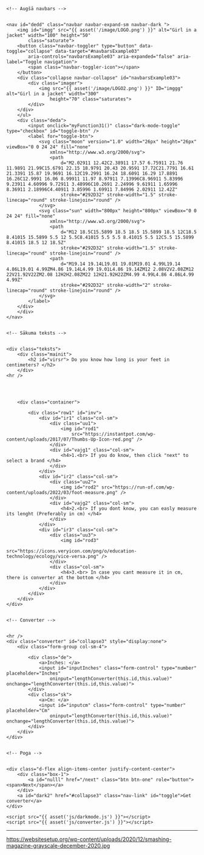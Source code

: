 <!DOCTYPE html>
<html lang="en">

<head>
    <meta charset="UTF-8">
    <meta http-equiv="X-UA-Compatible" content="IE=edge">
    <link rel="stylesheet" href="https://cdn.jsdelivr.net/npm/bootstrap@4.3.1/dist/css/bootstrap.min.css"
        integrity="sha384-ggOyR0iXCbMQv3Xipma34MD+dH/1fQ784/j6cY/iJTQUOhcWr7x9JvoRxT2MZw1T" crossorigin="anonymous">
    <script src="https://code.jquery.com/jquery-3.2.1.min.js"></script>
    <script src="https://cdn.jsdelivr.net/npm/popper.js@1.14.7/dist/umd/popper.min.js"
        integrity="sha384-UO2eT0CpHqdSJQ6hJty5KVphtPhzWj9WO1clHTMGa3JDZwrnQq4sF86dIHNDz0W1" crossorigin="anonymous">
    </script>
    <script src="https://cdn.jsdelivr.net/npm/bootstrap@4.3.1/dist/js/bootstrap.min.js"
        integrity="sha384-JjSmVgyd0p3pXB1rRibZUAYoIIy6OrQ6VrjIEaFf/nJGzIxFDsf4x0xIM+B07jRM" crossorigin="anonymous">
    </script>
    <script src="https://cdnjs.cloudflare.com/ajax/libs/vue/2.5.17/vue.js"></script>
    <link rel="stylesheet" type="text/css" href="{{ asset('css/s_design.css') }}">
    <meta name="color-scheme" content="dark light">
    <meta name="viewport" content="width=device-width, initial-scale=1.0">
    <title>Convert</title>
</head>

<body>


    <!-- Augšā navbars -->


    <nav id="dedd" class="navbar navbar-expand-sm navbar-dark ">
        <img id="imgg" src="{{ asset('/image/LOGO.png') }}" alt="Girl in a jacket" width="100" height="50"
            class="saturate">
        <button class="navbar-toggler" type="button" data-toggle="collapse" data-target="#navbarsExample03"
            aria-controls="navbarsExample03" aria-expanded="false" aria-label="Toggle navigation">
            <span class="navbar-toggler-icon"></span>
        </button>
        <div class="collapse navbar-collapse" id="navbarsExample03">
            <div class="imager">
                <img src="{{ asset('/image/LOGO2.png') }}" ID="imggg" alt="Girl in a jacket" width="300"
                    height="70" class="saturates">
            </div>
        </div>
        </ul>
        <div class="deda">
            <input onclick="myFunction31()" class="dark-mode-toggle" type="checkbox" id="toggle-btn" />
            <label for="toggle-btn">
                <svg class="moon" version="1.0" width="26px" height="26px" viewBox="0 0 24 24" fill="none"
                    xmlns="http://www.w3.org/2000/svg">
                    <path
                        d="M2.02911 12.42C2.38911 17.57 6.75911 21.76 11.9891 21.99C15.6791 22.15 18.9791 20.43 20.9591 17.72C21.7791 16.61 21.3391 15.87 19.9691 16.12C19.2991 16.24 18.6091 16.29 17.8891 16.26C12.9991 16.06 8.99911 11.97 8.97911 7.13996C8.96911 5.83996 9.23911 4.60996 9.72911 3.48996C10.2691 2.24996 9.61911 1.65996 8.36911 2.18996C4.40911 3.85996 1.69911 7.84996 2.02911 12.42Z"
                        stroke="#292D32" stroke-width="1.5" stroke-linecap="round" stroke-linejoin="round" />
                </svg>
                <svg class="sun" width="800px" height="800px" viewBox="0 0 24 24" fill="none"
                    xmlns="http://www.w3.org/2000/svg">
                    <path
                        d="M12 18.5C15.5899 18.5 18.5 15.5899 18.5 12C18.5 8.41015 15.5899 5.5 12 5.5C8.41015 5.5 5.5 8.41015 5.5 12C5.5 15.5899 8.41015 18.5 12 18.5Z"
                        stroke="#292D32" stroke-width="1.5" stroke-linecap="round" stroke-linejoin="round" />
                    <path
                        d="M19.14 19.14L19.01 19.01M19.01 4.99L19.14 4.86L19.01 4.99ZM4.86 19.14L4.99 19.01L4.86 19.14ZM12 2.08V2V2.08ZM12 22V21.92V22ZM2.08 12H2H2.08ZM22 12H21.92H22ZM4.99 4.99L4.86 4.86L4.99 4.99Z"
                        stroke="#292D32" stroke-width="2" stroke-linecap="round" stroke-linejoin="round" />
                </svg>
            </label>
        </div>
        </div>
    </nav>


    <!-- Sākuma teksts -->


    <div class="teksts">
        <div class="mainit">
            <h2 id="virsr"> Do you know how long is your feet in centimeters? </h2>
        </div>
    <hr />
        


        
        <div class="container">
    
            <div class="row1" id="inv">
                <div id="ir1" class="col-sm">
                    <div class="uu1">
                        <img id="rod1"
                            src="https://instantpot.com/wp-content/uploads/2017/07/Thumbs-Up-Icon-red.png" />
                    </div>
                    <div id="vajg1" class="col-sm">
                        <h4>1.<br> If you do know, then click "next" to select a brand </h4>
                    </div>
                </div>
                <div id="ir2" class="col-sm">
                    <div class="uu2">
                        <img id="rod2" src="https://run-of.com/wp-content/uploads/2022/03/foot-measure.png" />
                    </div>
                    <div id="vajg2" class="col-sm">
                        <h4>2.<br> If you dont know, you can easly measure its lenght (Preferably in cm) </h4>
                    </div>
                </div>
                <div id="ir3" class="col-sm">
                    <div class="uu3">
                        <img id="rod3"
                            src="https://icons.veryicon.com/png/o/education-technology/ecology/vice-versa.png" />
                    </div>
                    <div class="col-sm">
                        <h4>3.<br> In case you cant measure it in cm, there is converter at the bottom </h4>
                    </div>
                </div>
            </div>
        </div>
    </div>


    <!-- Converter -->


    <hr />
    <div class="converter" id="collapse3" style="display:none">
        <div class="form-group col-sm-4">

            <div class="de">
                <a>Inches: </a>
                <input id="inputInches" class="form-control" type="number" placeholder="Inches"
                    oninput="lengthConverter(this.id,this.value)" onchange="lengthConverter(this.id,this.value)">
            </div>
            <div class="sk">
                <a>Cm: </a>
                <input id="inputcm" class="form-control" type="number" placeholder="Cm"
                    oninput="lengthConverter(this.id,this.value)" onchange="lengthConverter(this.id,this.value)">
            </div>
        </div>
    </div>


    <!-- Poga -->


    <div class="d-flex align-items-center justify-content-center">
        <div class="box-1">
            <a id="nulll" href="/next" class="btn btn-one" role="button"><span>Next</span></a>
        </div>
        <a id="dark2" href="#collapse3" class="nav-link" id="toggle">Get converter</a>
    </div>

    <script src="{{ asset('js/darkmode.js') }}"></script>
    <script src="{{ asset('js/converter.js') }}"></script>

</body>

</html>




---------------------------------------------------------------------------------------------------------------------------------------------------------------






https://websitesetup.org/wp-content/uploads/2020/12/smashing-magazine-grayscale-december-2020.jpg




















